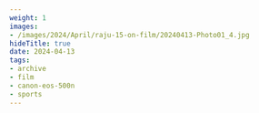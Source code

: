 ```yaml
---
weight: 1
images:
- /images/2024/April/raju-15-on-film/20240413-Photo01_4.jpg
hideTitle: true
date: 2024-04-13
tags:
- archive
- film
- canon-eos-500n
- sports
---
```

